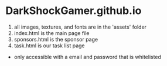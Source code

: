 # DarkShockGamer.github.io

1. all images, textures, and fonts are in the 'assets' folder
2. index.html is the main page file
3. sponsors.html is the sponsor page
4. task.html is our task list page
- only accessible with a email and password that is whitelisted
